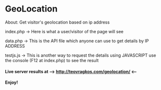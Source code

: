 # GeoLocation
About: Get visitor's geolocation based on ip address

index.php -> Here is what a user/visitor of the page will see

data.php -> This is the API file which anyone can use to get details by IP ADDRESS

testjs.js -> This is another way to request the details using JAVASCRIPT use the console (F12 at index.php) to see the result

#### Live server results at --> http://teovragkos.com/geolocation/ <--
#### Enjoy!

